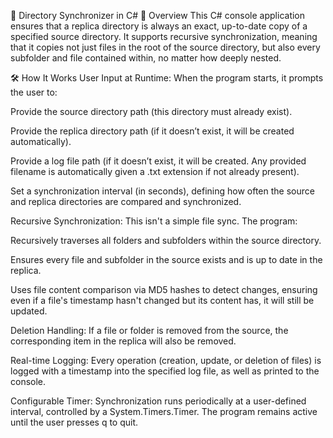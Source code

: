 📂 Directory Synchronizer in C#
📖 Overview
This C# console application ensures that a replica directory is always an exact, up-to-date copy of a specified source directory. It supports recursive synchronization, meaning that it copies not just files in the root of the source directory, but also every subfolder and file contained within, no matter how deeply nested.

🛠️ How It Works
User Input at Runtime:
When the program starts, it prompts the user to:

Provide the source directory path (this directory must already exist).

Provide the replica directory path (if it doesn’t exist, it will be created automatically).

Provide a log file path (if it doesn’t exist, it will be created. Any provided filename is automatically given a .txt extension if not already present).

Set a synchronization interval (in seconds), defining how often the source and replica directories are compared and synchronized.

Recursive Synchronization:
This isn't a simple file sync. The program:

Recursively traverses all folders and subfolders within the source directory.

Ensures every file and subfolder in the source exists and is up to date in the replica.

Uses file content comparison via MD5 hashes to detect changes, ensuring even if a file's timestamp hasn't changed but its content has, it will still be updated.

Deletion Handling:
If a file or folder is removed from the source, the corresponding item in the replica will also be removed.

Real-time Logging:
Every operation (creation, update, or deletion of files) is logged with a timestamp into the specified log file, as well as printed to the console.

Configurable Timer:
Synchronization runs periodically at a user-defined interval, controlled by a System.Timers.Timer. The program remains active until the user presses q to quit.
